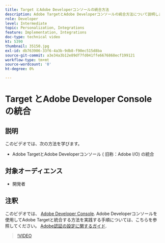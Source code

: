 ```yaml
---
title: Target とAdobe Developerコンソールの統合方法
description: Adobe TargetとAdobe Developerコンソールの統合方法について説明します。
role: Developer
level: Intermediate
topic: Personalization, Integrations
feature: Implementation, Integrations
doc-type: technical video
kt: 5390
thumbnail: 35150.jpg
exl-id: db763906-33f6-4a3b-9db8-f90ec515d8ba
source-git-commit: a3e34a3b12e89df7fd041ffe6676868ecf199121
workflow-type: tm+mt
source-wordcount: '0'
ht-degree: 0%

---
```


# Target とAdobe Developer Console の統合

## 説明

このビデオでは、次の方法を学びます。

* Adobe TargetとAdobe Developerコンソール ( 旧称：Adobe I/O) の統合

## 対象オーディエンス

* 開発者

## 注釈

このビデオでは、 [Adobe Developer Console](https://developer.adobe.com/developer-console/). Adobe Developerコンソールを使用してAdobe Targetと統合する方法を実践する手順については、こちらを参照してください。 [Adobe認証の設定に関するガイド](https://experienceleague.adobe.com/docs/target-learn/tutorials/apis/configure-io-target-integration.html?lang=en).

>[!VIDEO](https://video.tv.adobe.com/v/35150/?quality=12)
